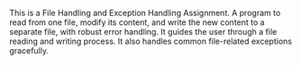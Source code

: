 This is a File Handling and Exception Handling Assignment.
A program to read from one file, modify its content,
and write the new content to a separate file,
with robust error handling.
It guides the user through a file reading and writing process.
It also handles common file-related exceptions gracefully.
